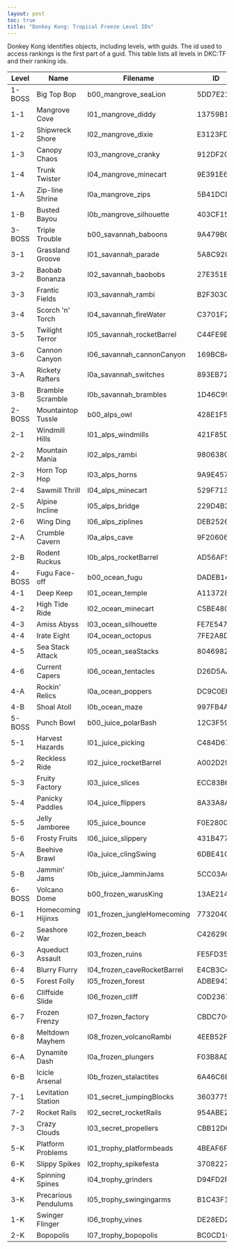 ```yaml
---
layout: post
toc: true
title: "Donkey Kong: Tropical Freeze Level IDs"
---
```


Donkey Kong identifies objects, including levels, with guids. The id used to access rankings is the first part of a guid. This table lists all levels in DKC:TF and their ranking ids.

| Level  | Name                 | Filename                    | ID       |
|--------|----------------------|-----------------------------|----------|
| 1-BOSS | Big Top Bop          | b00_mangrove_seaLion        | 5DD7E214 |
| 1-1    | Mangrove Cove        | l01_mangrove_diddy          | 13759B11 |
| 1-2    | Shipwreck Shore      | l02_mangrove_dixie          | E3123FD0 |
| 1-3    | Canopy Chaos         | l03_mangrove_cranky         | 912DF205 |
| 1-4    | Trunk Twister        | l04_mangrove_minecart       | 9E391E6D |
| 1-A    | Zip-line Shrine      | l0a_mangrove_zips           | 5B41DCD6 |
| 1-B    | Busted Bayou         | l0b_mangrove_silhouette     | 403CF15E |
| 3-BOSS | Triple Trouble       | b00_savannah_baboons        | 9A479BC2 |
| 3-1    | Grassland Groove     | l01_savannah_parade         | 5A8C9203 |
| 3-2    | Baobab Bonanza       | l02_savannah_baobobs        | 27E351EC |
| 3-3    | Frantic Fields       | l03_savannah_rambi          | B2F30301 |
| 3-4    | Scorch 'n' Torch     | l04_savannah_fireWater      | C3701F2C |
| 3-5    | Twilight Terror      | l05_savannah_rocketBarrel   | C44FE9B2 |
| 3-6    | Cannon Canyon        | l06_savannah_cannonCanyon   | 169BCB49 |
| 3-A    | Rickety Rafters      | l0a_savannah_switches       | 893EB726 |
| 3-B    | Bramble Scramble     | l0b_savannah_brambles       | 1D46C990 |
| 2-BOSS | Mountaintop Tussle   | b00_alps_owl                | 428E1F5B |
| 2-1    | Windmill Hills       | l01_alps_windmills          | 421F85DE |
| 2-2    | Mountain Mania       | l02_alps_rambi              | 980638CD |
| 2-3    | Horn Top Hop         | l03_alps_horns              | 9A9E4578 |
| 2-4    | Sawmill Thrill       | l04_alps_minecart           | 529F713C |
| 2-5    | Alpine Incline       | l05_alps_bridge             | 229D4B34 |
| 2-6    | Wing Ding            | l06_alps_ziplines           | DEB25266 |
| 2-A    | Crumble Cavern       | l0a_alps_cave               | 9F206066 |
| 2-B    | Rodent Ruckus        | l0b_alps_rocketBarrel       | AD56AF59 |
| 4-BOSS | Fugu Face-off        | b00_ocean_fugu              | DADEB14A |
| 4-1    | Deep Keep            | l01_ocean_temple            | A1137287 |
| 4-2    | High Tide Ride       | l02_ocean_minecart          | C5BE4809 |
| 4-3    | Amiss Abyss          | l03_ocean_silhouette        | FE7E5473 |
| 4-4    | Irate Eight          | l04_ocean_octopus           | 7FE2A8DC |
| 4-5    | Sea Stack Attack     | l05_ocean_seaStacks         | 80469829 |
| 4-6    | Current Capers       | l06_ocean_tentacles         | D26D5AAA |
| 4-A    | Rockin' Relics       | l0a_ocean_poppers           | DC9C0EED |
| 4-B    | Shoal Atoll          | l0b_ocean_maze              | 997FB4A2 |
| 5-BOSS | Punch Bowl           | b00_juice_polarBash         | 12C3F595 |
| 5-1    | Harvest Hazards      | l01_juice_picking           | C484D676 |
| 5-2    | Reckless Ride        | l02_juice_rocketBarrel      | A002D295 |
| 5-3    | Fruity Factory       | l03_juice_slices            | ECC83B64 |
| 5-4    | Panicky Paddles      | l04_juice_flippers          | 8A33A8A9 |
| 5-5    | Jelly Jamboree       | l05_juice_bounce            | F0E2800E |
| 5-6    | Frosty Fruits        | l06_juice_slippery          | 431B4770 |
| 5-A    | Beehive Brawl        | l0a_juice_clingSwing        | 6DBE41C2 |
| 5-B    | Jammin' Jams         | l0b_juice_JamminJams        | 5CC03A6F |
| 6-BOSS | Volcano Dome         | b00_frozen_warusKing        | 13AE214C |
| 6-1    | Homecoming Hijinxs   | l01_frozen_jungleHomecoming | 773204C6 |
| 6-2    | Seashore War         | l02_frozen_beach            | C4262903 |
| 6-3    | Aqueduct Assault     | l03_frozen_ruins            | FE5FD35F |
| 6-4    | Blurry Flurry        | l04_frozen_caveRocketBarrel | E4CB3C45 |
| 6-5    | Forest Folly         | l05_frozen_forest           | ADBE9415 |
| 6-6    | Cliffside Slide      | l06_frozen_cliff            | C0D23671 |
| 6-7    | Frozen Frenzy        | l07_frozen_factory          | CBDC7006 |
| 6-8    | Meltdown Mayhem      | l08_frozen_volcanoRambi     | 4EEB52FF |
| 6-A    | Dynamite Dash        | l0a_frozen_plungers         | F03B8ADE |
| 6-B    | Icicle Arsenal       | l0b_frozen_stalactites      | 6A46C6B5 |
| 7-1    | Levitation Station   | l01_secret_jumpingBlocks    | 3603775F |
| 7-2    | Rocket Rails         | l02_secret_rocketRails      | 954ABE27 |
| 7-3    | Crazy Clouds         | l03_secret_propellers       | CBB12D65 |
| 5-K    | Platform Problems    | l01_trophy_platformbeads    | 4BEAF6F6 |
| 6-K    | Slippy Spikes        | l02_trophy_spikefesta       | 37082275 |
| 4-K    | Spinning Spines      | l04_trophy_grinders         | D94FD2F6 |
| 3-K    | Precarious Pendulums | l05_trophy_swingingarms     | B1C43F16 |
| 1-K    | Swinger Flinger      | l06_trophy_vines            | DE28ED26 |
| 2-K    | Bopopolis            | l07_trophy_bopopolis        | BC0CD164 |
